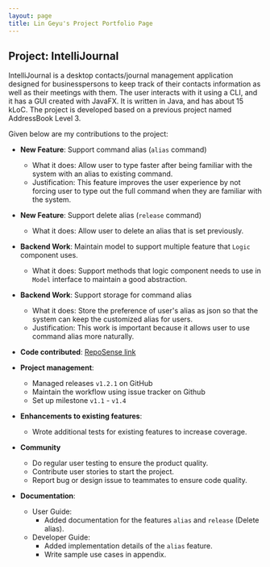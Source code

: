 ```yaml
---
layout: page
title: Lin Geyu's Project Portfolio Page
---
```


## Project: IntelliJournal

IntelliJournal is a desktop contacts/journal management application designed for
businesspersons to keep track of their contacts information as well as their meetings
with them. The user interacts with it using a CLI, and it has a GUI created with
JavaFX. It is written in Java, and has about 15 kLoC. The project is developed based
on a previous project named AddressBook Level 3.

Given below are my contributions to the project:

* **New Feature**: Support command alias (`alias` command)
   * What it does: Allow user to type faster after being familiar with the system with an alias to existing command.
   * Justification: This feature improves the user experience by not forcing user to type out the full command when they are familiar with the system.
   
* **New Feature**: Support delete alias (`release` command)
   * What it does: Allow user to delete an alias that is set previously.

* **Backend Work**: Maintain model to support multiple feature that `Logic` component uses.
   * What it does: Support methods that logic component needs to use in `Model` interface to maintain a good abstraction.

* **Backend Work**: Support storage for command alias
    * What it does: Store the preference of user's alias as json so that the system can keep the customized alias for users.
    * Justification: This work is important because it allows user to use command alias more naturally.

* **Code contributed**: [RepoSense link](https://nus-cs2103-ay2021s1.github.io/tp-dashboard/#breakdown=true&search=W17&sort=groupTitle&sortWithin=title&since=2020-08-14&timeframe=commit&mergegroup=&groupSelect=groupByRepos&checkedFileTypes=docs~functional-code~test-code~other&tabOpen=true&tabType=authorship&tabAuthor=Lingy12&tabRepo=AY2021S1-CS2103T-W17-4%2Ftp%5Bmaster%5D&authorshipIsMergeGroup=false&authorshipFileTypes=docs~functional-code~test-code~other)

* **Project management**:
  * Managed releases `v1.2.1` on GitHub
  * Maintain the workflow using issue tracker on Github
  * Set up milestone `v1.1` - `v1.4`

* **Enhancements to existing features**:
  * Wrote additional tests for existing features to increase coverage.

* **Community**
  * Do regular user testing to ensure the product quality.
  * Contribute user stories to start the project.
  * Report bug or design issue to teammates to ensure code quality.
  
* **Documentation**:
  * User Guide:
    * Added documentation for the features `alias` and `release` (Delete alias).
  * Developer Guide:
    * Added implementation details of the `alias` feature.
    * Write sample use cases in appendix.

